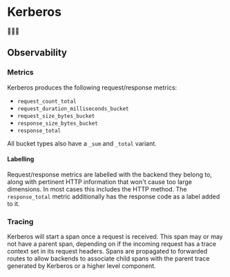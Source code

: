 # Kerberos

🐶🐶🐶


## Observability

### Metrics

Kerberos produces the following request/response metrics:

* `request_count_total`
* `request_duration_milliseconds_bucket`
* `request_size_bytes_bucket`
* `response_size_bytes_bucket`
* `response_total`

All bucket types also have a `_sum` and `_total` variant.


#### Labelling

Request/response metrics are labelled with the backend they belong to, along with pertinent HTTP information that won't cause too large dimensions. In most cases this includes the HTTP method. The `response_total` metric additionally has the response code as a label added to it.


### Tracing

Kerberos will start a span once a request is received. This span may or may not have a parent span, depending on if the incoming request has a trace context set in its request headers. Spans are propagated to forwarded routes to allow backends to associate child spans with the parent trace generated by Kerberos or a higher level component.
